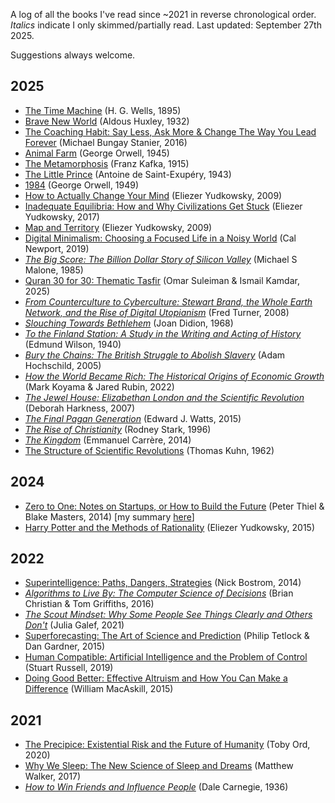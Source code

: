 A log of all the books I've read since ~2021 in reverse chronological order. *Italics* indicate I only skimmed/partially read. Last updated: September 27th 2025.

Suggestions always welcome.

## 2025

- [The Time Machine](https://en.wikipedia.org/wiki/The_Time_Machine) (H. G. Wells, 1895)
- [Brave New World](https://en.wikipedia.org/wiki/Brave_New_World) (Aldous Huxley, 1932)
- [The Coaching Habit: Say Less, Ask More & Change The Way You Lead Forever](https://boxofcrayons.com/the-coaching-habit/) (Michael Bungay Stanier, 2016)
- [Animal Farm](https://en.wikipedia.org/wiki/Animal_Farm) (George Orwell, 1945)
- [The Metamorphosis](https://en.wikipedia.org/wiki/The_Metamorphosis) (Franz Kafka, 1915)
- [The Little Prince](https://en.wikipedia.org/wiki/The_Little_Prince) (Antoine de Saint-Exupéry, 1943)
- [1984](https://en.wikipedia.org/wiki/Nineteen_Eighty-Four) (George Orwell, 1949)
- [How to Actually Change Your Mind](https://www.readthesequences.com/Book-II-How-To-Actually-Change-Your-Mind) (Eliezer Yudkowsky, 2009)
- [Inadequate Equilibria: How and Why Civilizations Get Stuck](https://equilibriabook.com/) (Eliezer Yudkowsky, 2017)
- [Map and Territory](https://www.readthesequences.com/Book-I-Map-And-Territory) (Eliezer Yudkowsky, 2009)
- [Digital Minimalism: Choosing a Focused Life in a Noisy World](https://calnewport.com/on-digital-minimalism/) (Cal Newport, 2019)
- [*The Big Score: The Billion Dollar Story of Silicon Valley*](https://press.stripe.com/the-big-score) (Michael S Malone, 1985)
- [Quran 30 for 30: Thematic Tasfir](https://yaqeeninstitute.org/read/books/quran-30-for-30-thematic-tafsir) (Omar Suleiman & Ismail Kamdar, 2025)
- [*From Counterculture to Cyberculture: Stewart Brand, the Whole Earth Network, and the Rise of Digital Utopianism*](https://press.uchicago.edu/ucp/books/book/chicago/F/bo3773600.html) (Fred Turner, 2008)
- [*Slouching Towards Bethlehem*](https://en.wikipedia.org/wiki/Slouching_Towards_Bethlehem) (Joan Didion, 1968)
- [*To the Finland Station: A Study in the Writing and Acting of History*](https://en.wikipedia.org/wiki/To_the_Finland_Station) (Edmund Wilson, 1940)
- [*Bury the Chains: The British Struggle to Abolish Slavery*](https://en.wikipedia.org/wiki/Bury_the_Chains) (Adam Hochschild, 2005)
- [*How the World Became Rich: The Historical Origins of Economic Growth*](https://www.amazon.co.uk/How-World-Became-Rich-Historical/dp/1509540237) (Mark Koyama & Jared Rubin, 2022)
- [*The Jewel House: Elizabethan London and the Scientific Revolution*](https://en.wikipedia.org/wiki/The_Jewel_House) (Deborah Harkness, 2007)
- [*The Final Pagan Generation*](https://www.amazon.co.uk/Final-Generation-Transformation-Classical-Heritage/dp/0520283708) (Edward J. Watts, 2015)
- [*The Rise of Christianity*](https://en.wikipedia.org/wiki/The_Rise_of_Christianity) (Rodney Stark, 1996)
- [*The Kingdom*](https://en.wikipedia.org/wiki/The_Kingdom_(Carr%C3%A8re_novel)) (Emmanuel Carrère, 2014)
- [The Structure of Scientific Revolutions](https://en.wikipedia.org/wiki/The_Structure_of_Scientific_Revolutions) (Thomas Kuhn, 1962)

## 2024

- [Zero to One: Notes on Startups, or How to Build the Future](https://en.wikipedia.org/wiki/Zero_to_One) (Peter Thiel & Blake Masters, 2014) [my summary [here](https://bilalchughtai.co.uk/zero-to-one/)]
- [Harry Potter and the Methods of Rationality](https://hpmor.com/) (Eliezer Yudkowsky, 2015)

## 2022

- [Superintelligence: Paths, Dangers, Strategies](https://en.wikipedia.org/wiki/Superintelligence:_Paths,_Dangers,_Strategies) (Nick Bostrom, 2014)
- [*Algorithms to Live By: The Computer Science of Decisions*](https://brianchristian.org/algorithms-to-live-by/) (Brian Christian & Tom Griffiths, 2016)
- [*The Scout Mindset: Why Some People See Things Clearly and Others Don't*](https://en.wikipedia.org/wiki/The_Scout_Mindset) (Julia Galef, 2021)
- [Superforecasting: The Art of Science and Prediction](https://www.amazon.co.uk/Superforecasting-Science-Prediction-Philip-Tetlock/dp/1847947158) (Philip Tetlock & Dan Gardner, 2015)
- [Human Compatible: Artificial Intelligence and the Problem of Control](https://en.wikipedia.org/wiki/Human_Compatible) (Stuart Russell, 2019)
- [Doing Good Better: Effective Altruism and How You Can Make a Difference](https://www.effectivealtruism.org/doing-good-better) (William MacAskill, 2015)

## 2021

- [The Precipice: Existential Risk and the Future of Humanity](https://en.wikipedia.org/wiki/The_Precipice:_Existential_Risk_and_the_Future_of_Humanity) (Toby Ord, 2020)
- [Why We Sleep: The New Science of Sleep and Dreams](https://en.wikipedia.org/wiki/Why_We_Sleep) (Matthew Walker, 2017)
- [*How to Win Friends and Influence People*](https://en.wikipedia.org/wiki/How_to_Win_Friends_and_Influence_People) (Dale Carnegie, 1936)
